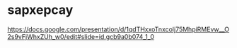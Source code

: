 # sapxepcay
https://docs.google.com/presentation/d/1qdTHxxoTnxcolj75MhpiRMEvw__O2s9vFjWhxZUh_w0/edit#slide=id.gcb9a0b074_1_0
